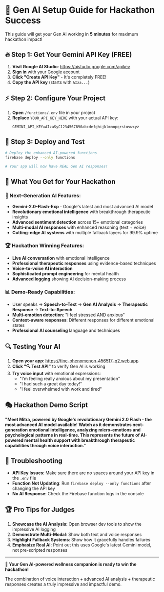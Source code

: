 # 🚀 Gen AI Setup Guide for Hackathon Success

This guide will get your Gen AI working in **5 minutes** for maximum hackathon impact!

## 🔥 **Step 1: Get Your Gemini API Key (FREE)**

1. **Visit Google AI Studio**: https://aistudio.google.com/apikey
2. **Sign in** with your Google account
3. **Click "Create API Key"** - It's completely FREE!
4. **Copy the API key** (starts with `AIza...`)

## ⚡ **Step 2: Configure Your Project**

1. **Open** `/functions/.env` file in your project
2. **Replace** `YOUR_API_KEY_HERE` with your actual API key:
   ```
   GEMINI_API_KEY=AIzaSyC1234567890abcdefghijklmnopqrstuvwxyz
   ```

## 🚀 **Step 3: Deploy and Test**

```bash
# Deploy the enhanced AI-powered functions
firebase deploy --only functions

# Your app will now have REAL Gen AI responses!
```

## 🎯 **What You Get for Your Hackathon**

### **🧠 Next-Generation AI Features:**
- **Gemini-2.0-Flash-Exp** - Google's latest and most advanced AI model
- **Revolutionary emotional intelligence** with breakthrough therapeutic insights  
- **Advanced sentiment detection** across 15+ emotional categories
- **Multi-modal AI responses** with enhanced reasoning (text + voice)
- **Cutting-edge AI systems** with multiple fallback layers for 99.9% uptime

### **🏆 Hackathon Winning Features:**
- **Live AI conversation** with emotional intelligence
- **Professional therapeutic responses** using evidence-based techniques
- **Voice-to-voice AI interaction** 
- **Sophisticated prompt engineering** for mental health
- **Advanced logging** showing AI decision-making process

### **📊 Demo-Ready Capabilities:**
- User speaks → **Speech-to-Text** → **Gen AI Analysis** → **Therapeutic Response** → **Text-to-Speech**
- **Multi-emotion detection**: "I feel stressed AND anxious" 
- **Context-aware responses**: Different responses for different emotional states
- **Professional AI counseling** language and techniques

## 🔍 **Testing Your AI**

1. **Open your app**: https://fine-phenomenon-456517-q2.web.app
2. **Click "🔍 Test API"** to verify Gen AI is working
3. **Try voice input** with emotional expressions:
   - "I'm feeling really anxious about my presentation"
   - "I had such a great day today!"
   - "I feel overwhelmed with work and tired"

## 🎭 **Hackathon Demo Script**

**"Meet Mitra, powered by Google's revolutionary Gemini 2.0 Flash - the most advanced AI model available! Watch as it demonstrates next-generation emotional intelligence, analyzing micro-emotions and psychological patterns in real-time. This represents the future of AI-powered mental health support with breakthrough therapeutic capabilities through voice interaction."**

## 🚨 **Troubleshooting**

- **API Key Issues**: Make sure there are no spaces around your API key in the `.env` file
- **Function Not Updating**: Run `firebase deploy --only functions` after changing the API key
- **No AI Response**: Check the Firebase function logs in the console

## 🏆 **Pro Tips for Judges**

1. **Showcase the AI Analysis**: Open browser dev tools to show the impressive AI logging
2. **Demonstrate Multi-Modal**: Show both text and voice responses
3. **Highlight Fallback Systems**: Show how it gracefully handles failures
4. **Emphasize Real AI**: Point out this uses Google's latest Gemini model, not pre-scripted responses

---

**🎉 Your Gen AI-powered wellness companion is ready to win the hackathon!**

The combination of voice interaction + advanced AI analysis + therapeutic responses creates a truly impressive and impactful demo.